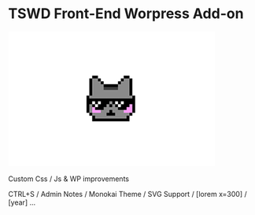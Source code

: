 # TSWD Front-End Worpress Add-on

![Screenshot](https://raw.githubusercontent.com/ThomasTSWD/tswd-front-end/refs/heads/main/core/dist/More-Info.jpg)

Custom Css / Js & WP improvements

CTRL+S / Admin Notes / Monokai Theme / SVG Support / [lorem x=300] / [year] ...

